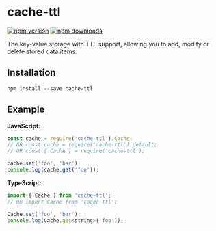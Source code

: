 # cache-ttl

[![npm version](https://img.shields.io/npm/v/cache-ttl.svg?style=flat-square)](https://www.npmjs.org/package/cache-ttl)
[![npm downloads](https://img.shields.io/npm/dm/cache-ttl.svg?style=flat-square)](http://npm-stat.com/charts.html?package=cache-ttl)

The key-value storage with TTL support, allowing you to add, modify or delete stored data items.

## Installation

```
npm install --save cache-ttl
```

## Example

**JavaScript:**

```js
const cache = require('cache-ttl').Cache;
// OR const cache = require('cache-ttl').default;
// OR const { Cache } = require('cache-ttl');

cache.set('foo', 'bar');
console.log(cache.get('foo'));
```

**TypeScript:**

```js
import { Cache } from 'cache-ttl';
// OR import Cache from 'cache-ttl';

Cache.set('foo', 'bar');
console.log(Cache.get<string>('foo'));
```
